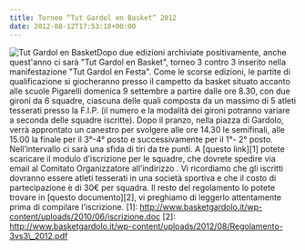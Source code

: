 ```yaml
---
title: Torneo “Tut Gardol en Basket” 2012
date: 2012-08-12T17:53:18+00:00
---
```

![](http://www.basketgardolo.it/wp-content/uploads/2011/06/torneobn.jpg "Tut Gardol en Basket")Dopo due edizioni archiviate positivamente, anche quest'anno ci sarà "Tut Gardol en Basket", torneo 3 contro 3 inserito nella manifestazione "Tut Gardol en Festa". Come le scorse edizioni, le partite di qualificazione si giocheranno presso il campetto da basket situato accanto alle scuole Pigarelli domenica 9 settembre a partire dalle ore 8.30, con due gironi da 6 squadre, ciascuna delle quali composta da un massimo di 5 atleti tesserati presso la F.I.P. (il numero e la modalità dei gironi potranno variare a seconda delle squadre iscritte). Dopo il pranzo, nella piazza di Gardolo, verrà approntato un canestro per svolgere alle ore 14.30 le semifinali, alle 15.00 la finale per il 3°-4° posto e successivamente per il 1°- 2° posto. Nell’intervallo ci sarà una sfida di tiri da tre punti. A \[questo link\]\[1\] potete scaricare il modulo d’iscrizione per le squadre, che dovrete spedire via email al Comitato Organizzatore all’indirizzo . Vi ricordiamo che gli iscritti dovranno essere atleti tesserati in una società sportiva e che il costo di partecipazione è di 30€ per squadra. Il resto del regolamento lo potete trovare in \[questo documento\]\[2\], vi preghiamo di leggerlo attentamente prima di compilare l’iscrizione. \[1\]: http://www.basketgardolo.it/wp-content/uploads/2010/06/iscrizione.doc \[2\]: http://www.basketgardolo.it/wp-content/uploads/2012/08/Regolamento-3vs3\_2012.pdf